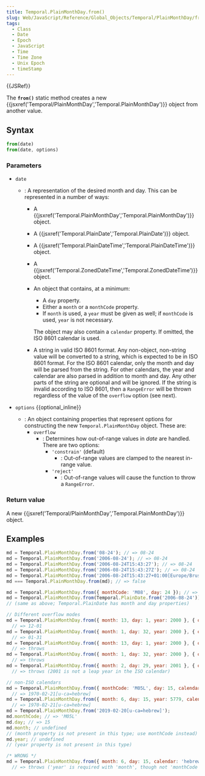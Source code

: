 ```yaml
---
title: Temporal.PlainMonthDay.from()
slug: Web/JavaScript/Reference/Global_Objects/Temporal/PlainMonthDay/from
tags:
  - Class
  - Date
  - Epoch
  - JavaScript
  - Time
  - Time Zone
  - Unix Epoch
  - timeStamp
---
```

{{JSRef}}

The **`from()`** static method creates a new
{{jsxref('Temporal/PlainMonthDay','Temporal.PlainMonthDay')}}
object from another value.

## Syntax

```js
from(date)
from(date, options)
```

### Parameters

- `date`

  - : A representation of the desired month and day. This can be represented in
    a number of ways:

    - A
      {{jsxref('Temporal.PlainMonthDay','Temporal.PlainMonthDay')}}
      object.
    - A {{jsxref('Temporal.PlainDate','Temporal.PlainDate')}}
      object.
    - A
      {{jsxref('Temporal.PlainDateTime','Temporal.PlainDateTime')}}
      object.
    - A
      {{jsxref('Temporal.ZonedDateTime','Temporal.ZonedDateTime')}}
      object.
    - An object that contains, at a minimum:

      - A `day` property.
      - Either a `month` or a `monthCode` property.
      - If `month` is used, a `year` must be given as well; if `monthCode` is
        used, `year` is not necessary.

      The object may also contain a `calendar` property. If omitted, the ISO
      8601 calendar is used.

    - A string in valid ISO 8601 format. Any non-object, non-string value will
      be converted to a string, which is expected to be in ISO 8601 format. For
      the ISO 8601 calendar, only the month and day will be parsed from the
      string. For other calendars, the year and calendar are also parsed in
      addition to month and day. Any other parts of the string are optional and
      will be ignored. If the string is invalid according to ISO 8601, then a
      `RangeError` will be thrown regardless of the value of the `overflow`
      option (see next).

- `options` {{optional_inline}}
  - : An object containing properties that represent options for constructing
    the new `Temporal.PlainMonthDay` object. These are:
    - `overflow`
      - : Determines how out-of-range values in _date_ are handled. There are
        two options:
        - `'constrain'` (default)
          - : Out-of-range values are clamped to the nearest in-range value.
        - `'reject'`
          - : Out-of-range values will cause the function to throw a
            `RangeError`.

### Return value

A new
{{jsxref('Temporal/PlainMonthDay','Temporal.PlainMonthDay')}}
object.

## Examples

```js
md = Temporal.PlainMonthDay.from('08-24'); // => 08-24
md = Temporal.PlainMonthDay.from('2006-08-24'); // => 08-24
md = Temporal.PlainMonthDay.from('2006-08-24T15:43:27'); // => 08-24
md = Temporal.PlainMonthDay.from('2006-08-24T15:43:27Z'); // => 08-24
md = Temporal.PlainMonthDay.from('2006-08-24T15:43:27+01:00[Europe/Brussels]'); // => 08-24
md === Temporal.PlainMonthDay.from(md); // => false

md = Temporal.PlainMonthDay.from({ monthCode: 'M08', day: 24 }); // => 08-24
md = Temporal.PlainMonthDay.from(Temporal.PlainDate.from('2006-08-24')); // => 08-24
// (same as above; Temporal.PlainDate has month and day properties)

// Different overflow modes
md = Temporal.PlainMonthDay.from({ month: 13, day: 1, year: 2000 }, { overflow: 'constrain' });
  // => 12-01
md = Temporal.PlainMonthDay.from({ month: 1, day: 32, year: 2000 }, { overflow: 'constrain' });
  // => 01-31
md = Temporal.PlainMonthDay.from({ month: 13, day: 1, year: 2000 }, { overflow: 'reject' });
  // => throws
md = Temporal.PlainMonthDay.from({ month: 1, day: 32, year: 2000 }, { overflow: 'reject' });
  // => throws
md = Temporal.PlainMonthDay.from({ month: 2, day: 29, year: 2001 }, { overflow: 'reject' });
  // => throws (2001 is not a leap year in the ISO calendar)

// non-ISO calendars
md = Temporal.PlainMonthDay.from({ monthCode: 'M05L', day: 15, calendar: 'hebrew' });
  // => 1970-02-21[u-ca=hebrew]
md = Temporal.PlainMonthDay.from({ month: 6, day: 15, year: 5779, calendar: 'hebrew' });
  // => 1970-02-21[u-ca=hebrew]
md = Temporal.PlainMonthDay.from('2019-02-20[u-ca=hebrew]');
md.monthCode; // => 'M05L'
md.day; // => 15
md.month; // undefined
// (month property is not present in this type; use monthCode instead)
md.year; // undefined
// (year property is not present in this type)
```

```js example-bad
/* WRONG */
md = Temporal.PlainMonthDay.from({ month: 6, day: 15, calendar: 'hebrew' });
  // => throws ('year' is required with 'month', though not 'monthCode')
```
